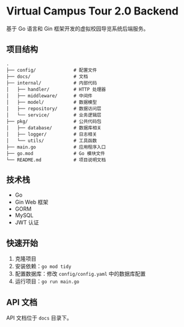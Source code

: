 # Virtual Campus Tour 2.0 Backend

基于 Go 语言和 Gin 框架开发的虚拟校园导览系统后端服务。

## 项目结构

```
.
├── config/              # 配置文件
├── docs/                # 文档
├── internal/            # 内部代码
│   ├── handler/         # HTTP 处理器
│   ├── middleware/      # 中间件
│   ├── model/           # 数据模型
│   ├── repository/      # 数据访问层
│   └── service/         # 业务逻辑层
├── pkg/                 # 公共代码包
│   ├── database/        # 数据库相关
│   ├── logger/          # 日志相关
│   └── utils/           # 工具函数
├── main.go              # 应用程序入口
├── go.mod               # Go 模块文件
└── README.md            # 项目说明文档
```

## 技术栈

- Go
- Gin Web 框架
- GORM
- MySQL
- JWT 认证

## 快速开始

1. 克隆项目
2. 安装依赖：`go mod tidy`
3. 配置数据库：修改 `config/config.yaml` 中的数据库配置
4. 运行项目：`go run main.go`

## API 文档

API 文档位于 `docs` 目录下。